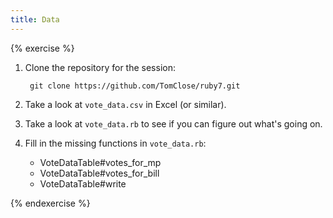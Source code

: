 ```yaml
---
title: Data
---
```


{% exercise %}
1. Clone the repository for the session:

        git clone https://github.com/TomClose/ruby7.git
2. Take a look at `vote_data.csv` in Excel (or similar).
3. Take a look at `vote_data.rb` to see if you can figure out what's going on.
4. Fill in the missing functions in `vote_data.rb`:
    - VoteDataTable#votes_for_mp
    - VoteDataTable#votes_for_bill
    - VoteDataTable#write

{% endexercise %}